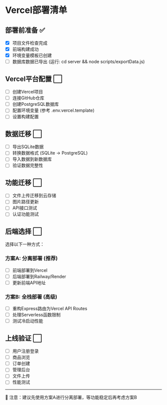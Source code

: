 # Vercel部署清单

## 部署前准备 ✅
- [x] 项目文件检查完成
- [x] 前端构建成功
- [x] 环境变量模板已创建
- [ ] 数据库数据已导出 (运行: cd server && node scripts/exportData.js)

## Vercel平台配置 ⬜
- [ ] 创建Vercel项目
- [ ] 连接GitHub仓库
- [ ] 创建PostgreSQL数据库
- [ ] 配置环境变量 (参考 .env.vercel.template)
- [ ] 设置构建配置

## 数据迁移 ⬜
- [ ] 导出SQLite数据
- [ ] 转换数据格式 (SQLite → PostgreSQL)
- [ ] 导入数据到新数据库
- [ ] 验证数据完整性

## 功能迁移 ⬜
- [ ] 文件上传迁移到云存储
- [ ] 图片路径更新
- [ ] API接口测试
- [ ] 认证功能测试

## 后端选择 ⬜
选择以下一种方式：

### 方案A: 分离部署 (推荐)
- [ ] 前端部署到Vercel
- [ ] 后端部署到Railway/Render
- [ ] 更新前端API地址

### 方案B: 全栈部署 (高级)
- [ ] 重构Express路由为Vercel API Routes
- [ ] 处理Serverless函数限制
- [ ] 测试冷启动性能

## 上线验证 ⬜
- [ ] 用户注册登录
- [ ] 商品浏览
- [ ] 订单创建
- [ ] 管理后台
- [ ] 文件上传
- [ ] 性能测试

---
📝 注意：建议先使用方案A进行分离部署，等功能稳定后再考虑方案B
